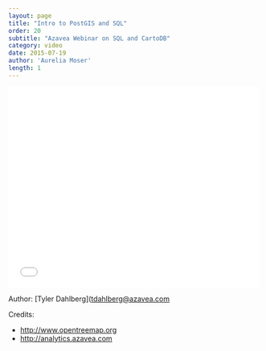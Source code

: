 ```yaml
---
layout: page
title: "Intro to PostGIS and SQL"
order: 20
subtitle: "Azavea Webinar on SQL and CartoDB"
category: video
date: 2015-07-19
author: 'Aurelia Moser'
length: 1
---
```


<iframe src="//www.youtube.com/watch?v=t03aFcF2lyg" width="500" height="400" frameborder="0" webkitallowfullscreen mozallowfullscreen allowfullscreen></iframe>

Author:
[Tyler Dahlberg](tdahlberg@azavea.com

Credits:
* <http://www.opentreemap.org>
* <http://analytics.azavea.com>
